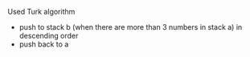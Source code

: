Used Turk algorithm
- push to stack b (when there are more than 3 numbers in stack a) in descending order
- push back to a
